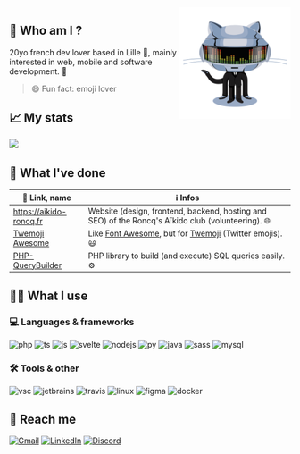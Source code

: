 
<img src="assets/daftpunktocat.gif" width="200" align="right">

## 🤔 Who am I ?

20yo french dev lover based in Lille 📍, mainly interested in web, mobile and software development. 📱

> 😄 Fun fact: emoji lover


## 📈 My stats

![](https://github-readme-stats.vercel.app/api?username=iamludal&show_icons=true&icon_color=2384de&title_color=2384de)


## 📝 What I've done

| 🔗 Link, name                                                     | ℹ️ Infos                                                                                                                 |
| ---------------------------------------------------------------- | ----------------------------------------------------------------------------------------------------------------------- |
| https://aikido-roncq.fr                                          | Website (design, frontend, backend, hosting and SEO) of the Roncq's Aïkido club (volunteering). 🌐                       |
| [Twemoji Awesome](https://github.com/iamludal/twemoji-awesome)   | Like [Font Awesome](https://fontawesome.com), but for [Twemoji](https://github.com/twitter/twemoji) (Twitter emojis). 😃 |
| [PHP-QueryBuilder](https://github.com/iamludal/PHP-QueryBuilder) | PHP library to build (and execute) SQL queries easily. ⚙️                                                                |


## 👨‍💻 What I use

### 💻 Languages & frameworks

![php](https://img.shields.io/badge/-PHP-444?style=for-the-badge&logo=php)
![ts](https://img.shields.io/badge/-Typescript-444?style=for-the-badge&logo=typescript)
![js](https://img.shields.io/badge/-JavaScript-444?style=for-the-badge&logo=javascript)
![svelte](https://img.shields.io/badge/-Svelte-444?style=for-the-badge&logo=svelte)
![nodejs](https://img.shields.io/badge/-NodeJS-444?style=for-the-badge&logo=node.js)
![py](https://img.shields.io/badge/-Python-444?style=for-the-badge&logo=python)
![java](https://img.shields.io/badge/-Java-444?style=for-the-badge&logo=java)
![sass](https://img.shields.io/badge/-Sass-444?style=for-the-badge&logo=sass)
![mysql](https://img.shields.io/badge/-MySQL-444?style=for-the-badge&logo=mysql)


### 🛠️ Tools & other

![vsc](https://img.shields.io/badge/-VSCode-444?style=for-the-badge&logo=visual-studio-code)
![jetbrains](https://img.shields.io/badge/-JetBrains-444?style=for-the-badge&logo=jetbrains)
![travis](https://img.shields.io/badge/-Travis-444?style=for-the-badge&logo=travis-ci)
![linux](https://img.shields.io/badge/-Linux-444?style=for-the-badge&logo=linux)
![figma](https://img.shields.io/badge/-Figma-444?style=for-the-badge&logo=figma)
![docker](https://img.shields.io/badge/-Docker-444?style=for-the-badge&logo=docker)



## 💬 Reach me

[![Gmail](https://img.shields.io/badge/-Mail-444?style=for-the-badge&logo=mail.ru)][gmail]
[![LinkedIn](https://img.shields.io/badge/-LinkedIn-444?style=for-the-badge&logo=linkedin)][linkedin]
[![Discord](https://img.shields.io/badge/-Discord-444?style=for-the-badge&logo=discord)][discord]

[gmail]: mailto:ludovic.chombeau@gmail.com
[linkedin]: https://linkedin.com/in/ludovic-chombeau
[discord]: https://discord.com/users/256769299954401280
